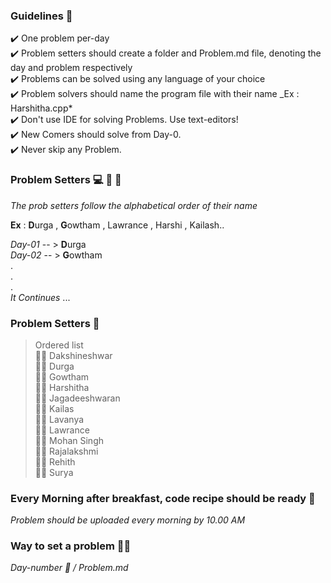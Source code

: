 ### Guidelines 🎌 <br>

:heavy_check_mark: One problem per-day <br>
:heavy_check_mark: Problem setters should create a folder and Problem.md file, denoting the day and problem respectively <br>
:heavy_check_mark: Problems can be solved using any language of your choice <br>
:heavy_check_mark: Problem solvers should name the program file with their name \_Ex : Harshitha.cpp* <br>
:heavy_check_mark: Don't use IDE for solving Problems. Use text-editors! <br>
:heavy_check_mark: New Comers should solve from Day-0.<br>
:heavy_check_mark: Never skip any Problem.

### Problem Setters 💻 👩 👨

_The prob setters follow the alphabetical order of their name_ <br>

**Ex** : **D**urga , **G**owtham , Lawrance , Harshi , Kailash.. <br>

_Day-01_ -- > **D**urga <br>
_Day-02_ -- > **G**owtham <br>
. <br>
. <br>
. <br>
_It Continues_ ... <br>

### Problem Setters 👋

> Ordered list <br>
> :man_student: Dakshineshwar <br>
> :woman_student: Durga <br>
> :man_student: Gowtham <br>
> :woman_student: Harshitha <br>
> :man_student: Jagadeeshwaran <br>
> :man_student: Kailas <br>
> :woman_student: Lavanya <br>
> :man_student: Lawrance <br>
> :man_student: Mohan Singh <br>
> :woman_student: Rajalakshmi <br>
> :man_student: Rehith <br>
> :man_student: Surya <br>

### Every Morning after breakfast, code recipe should be ready 🍔 <br>

_Problem should be uploaded every morning by 10.00 AM_

### Way to set a problem 🥜🥜

_Day-number 📆 / Problem.md_
